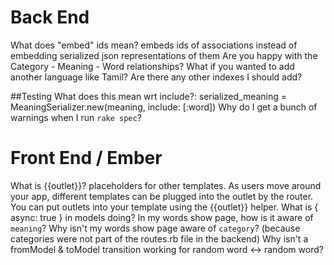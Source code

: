 # Back End
What does "embed" ids mean? embeds ids of associations instead of embedding serialized json representations of them
Are you happy with the Category - Meaning - Word relationships?
What if you wanted to add another language like Tamil?
Are there any other indexes I should add?

##Testing
What does this mean wrt include?: serialized_meaning = MeaningSerializer.new(meaning, include: [:word])
Why do I get a bunch of warnings when I run `rake spec`?

# Front End / Ember
What is {{outlet}}? placeholders for other templates. As users move around your app, different templates can be plugged into the outlet by the router. You can put outlets into your template using the {{outlet}} helper.
What is { async: true } in models doing?
In my words show page, how is it aware of `meaning`?
Why isn't my words show page aware of `category`? (because categories were not part of the routes.rb file in the backend)
Why isn't a fromModel & toModel transition working for random word <-> random word?
